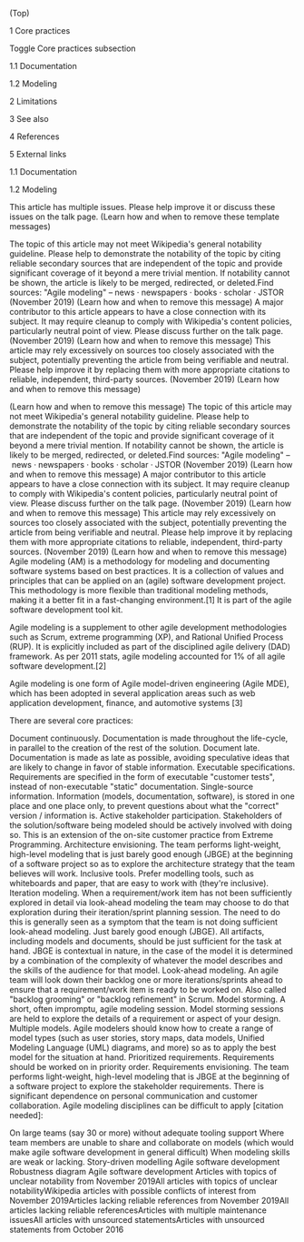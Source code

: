 


(Top)





1
Core practices




Toggle Core practices subsection





1.1
Documentation








1.2
Modeling










2
Limitations








3
See also








4
References








5
External links










1.1
Documentation








1.2
Modeling


















This article has multiple issues. Please help improve it or discuss these issues on the talk page. (Learn how and when to remove these template messages)

The topic of this article may not meet Wikipedia's general notability guideline. Please help to demonstrate the notability of the topic by citing reliable secondary sources that are independent of the topic and provide significant coverage of it beyond a mere trivial mention. If notability cannot be shown, the article is likely to be merged, redirected, or deleted.Find sources: "Agile modeling" – news · newspapers · books · scholar · JSTOR (November 2019) (Learn how and when to remove this message)
 A major contributor to this article appears to have a close connection with its subject. It may require cleanup to comply with Wikipedia's content policies, particularly neutral point of view. Please discuss further on the talk page. (November 2019) (Learn how and when to remove this message)
This article may rely excessively on sources too closely associated with the subject, potentially preventing the article from being verifiable and neutral. Please help improve it by replacing them with more appropriate citations to reliable, independent, third-party sources. (November 2019) (Learn how and when to remove this message)

 (Learn how and when to remove this message)
The topic of this article may not meet Wikipedia's general notability guideline. Please help to demonstrate the notability of the topic by citing reliable secondary sources that are independent of the topic and provide significant coverage of it beyond a mere trivial mention. If notability cannot be shown, the article is likely to be merged, redirected, or deleted.Find sources: "Agile modeling" – news · newspapers · books · scholar · JSTOR (November 2019) (Learn how and when to remove this message)
 A major contributor to this article appears to have a close connection with its subject. It may require cleanup to comply with Wikipedia's content policies, particularly neutral point of view. Please discuss further on the talk page. (November 2019) (Learn how and when to remove this message)
This article may rely excessively on sources too closely associated with the subject, potentially preventing the article from being verifiable and neutral. Please help improve it by replacing them with more appropriate citations to reliable, independent, third-party sources. (November 2019) (Learn how and when to remove this message)
Agile modeling (AM) is a methodology for modeling and documenting software systems based on best practices. It is a collection of values and principles that can be applied on an (agile) software development project. This methodology is more flexible than traditional modeling methods, making it a better fit in a fast-changing environment.[1] It is part of the agile software development tool kit. 

Agile modeling is a supplement to other agile development methodologies such as Scrum, extreme programming (XP), and Rational Unified Process (RUP). It is explicitly included as part of the disciplined agile delivery (DAD) framework. As per 2011 stats, agile modeling accounted for 1% of all agile software development.[2]

Agile modeling is one form of Agile model-driven engineering (Agile MDE), which has been adopted in several application areas such as web application development, finance, and automotive systems [3]

There are several core practices:

Document continuously. Documentation is made throughout the life-cycle, in parallel to the creation of the rest of the solution.
Document late. Documentation is made as late as possible, avoiding speculative ideas that are likely to change in favor of stable information.
Executable specifications. Requirements are specified in the form of executable "customer tests", instead of non-executable "static" documentation.
Single-source information. Information (models, documentation, software), is stored in one place and one place only, to prevent questions about what the "correct" version / information is.
Active stakeholder participation. Stakeholders of the solution/software being modeled should be actively involved with doing so. This is an extension of the on-site customer practice from Extreme Programming.
Architecture envisioning. The team performs light-weight, high-level modeling that is just barely good enough (JBGE) at the beginning of a software project so as to explore the architecture strategy that the team believes will work.
Inclusive tools. Prefer modelling tools, such as whiteboards and paper, that are easy to work with (they're inclusive).
Iteration modeling. When a requirement/work item has not been sufficiently explored in detail via look-ahead modeling the team may choose to do that exploration during their iteration/sprint planning session. The need to do this is generally seen as a symptom that the team is not doing sufficient look-ahead modeling.
Just barely good enough (JBGE). All artifacts, including models and documents, should be just sufficient for the task at hand. JBGE is contextual in nature, in the case of the model it is determined by a combination of the complexity of whatever the model describes and the skills of the audience for that model.
Look-ahead modeling. An agile team will look down their backlog one or more iterations/sprints ahead to ensure that a requirement/work item is ready to be worked on. Also called "backlog grooming" or "backlog refinement" in Scrum.
Model storming. A short, often impromptu, agile modeling session. Model storming sessions are held to explore the details of a requirement or aspect of your design.
Multiple models. Agile modelers should know how to create a range of model types (such as user stories, story maps, data models, Unified Modeling Language (UML) diagrams, and more) so as to apply the best model for the situation at hand.
Prioritized requirements. Requirements should be worked on in priority order.
Requirements envisioning. The team performs light-weight, high-level modeling that is JBGE at the beginning of a software project to explore the stakeholder requirements.
There is significant dependence on personal communication and customer collaboration. Agile modeling disciplines can be difficult to apply [citation needed]:

On large teams (say 30 or more) without adequate tooling support
Where team members are unable to share and collaborate on models (which would make agile software development in general difficult)
When modeling skills are weak or lacking.
Story-driven modelling
Agile software development
Robustness diagram
Agile software development
Articles with topics of unclear notability from November 2019All articles with topics of unclear notabilityWikipedia articles with possible conflicts of interest from November 2019Articles lacking reliable references from November 2019All articles lacking reliable referencesArticles with multiple maintenance issuesAll articles with unsourced statementsArticles with unsourced statements from October 2016




